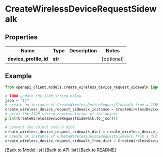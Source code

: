 # CreateWirelessDeviceRequestSidewalk


## Properties

Name | Type | Description | Notes
------------ | ------------- | ------------- | -------------
**device_profile_id** | **str** |  | [optional] 

## Example

```python
from openapi_client.models.create_wireless_device_request_sidewalk import CreateWirelessDeviceRequestSidewalk

# TODO update the JSON string below
json = "{}"
# create an instance of CreateWirelessDeviceRequestSidewalk from a JSON string
create_wireless_device_request_sidewalk_instance = CreateWirelessDeviceRequestSidewalk.from_json(json)
# print the JSON string representation of the object
print(CreateWirelessDeviceRequestSidewalk.to_json())

# convert the object into a dict
create_wireless_device_request_sidewalk_dict = create_wireless_device_request_sidewalk_instance.to_dict()
# create an instance of CreateWirelessDeviceRequestSidewalk from a dict
create_wireless_device_request_sidewalk_from_dict = CreateWirelessDeviceRequestSidewalk.from_dict(create_wireless_device_request_sidewalk_dict)
```
[[Back to Model list]](../README.md#documentation-for-models) [[Back to API list]](../README.md#documentation-for-api-endpoints) [[Back to README]](../README.md)


